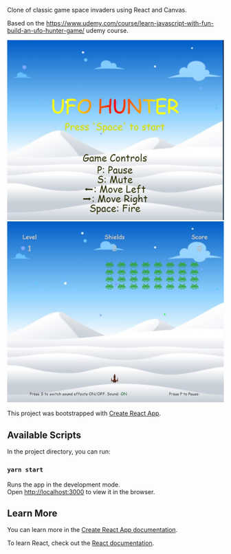 Clone of classic game space invaders using React and Canvas.

Based on the https://www.udemy.com/course/learn-javascript-with-fun-build-an-ufo-hunter-game/ udemy course.
 
![alt text](screen-1.jpg "Initial Screen")
![alt text](screen-2.jpg "Playing Screen")

This project was bootstrapped with [Create React App](https://github.com/facebook/create-react-app).

## Available Scripts

In the project directory, you can run:

### `yarn start`

Runs the app in the development mode.<br />
Open [http://localhost:3000](http://localhost:3000) to view it in the browser.


## Learn More

You can learn more in the [Create React App documentation](https://facebook.github.io/create-react-app/docs/getting-started).

To learn React, check out the [React documentation](https://reactjs.org/).
